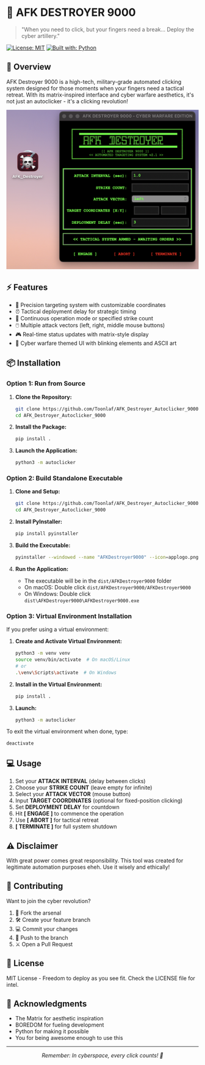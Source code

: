 # 🎯 AFK DESTROYER 9000

> "When you need to click, but your fingers need a break... Deploy the cyber artillery."

[![License: MIT](https://img.shields.io/badge/License-MIT-brightgreen.svg)](https://opensource.org/licenses/MIT)
[![Built with: Python](https://img.shields.io/badge/Built%20with-Python-1f425f.svg)](https://www.python.org/)

## 🚀 Overview

AFK Destroyer 9000 is a high-tech, military-grade automated clicking system designed for those moments when your fingers need a tactical retreat. With its matrix-inspired interface and cyber warfare aesthetics, it's not just an autoclicker - it's a clicking revolution!

![AFK Destroyer 9000 Screenshot](screenshots/screenshot.png)

## ⚡ Features

- 🎯 Precision targeting system with customizable coordinates
- ⏰ Tactical deployment delay for strategic timing
- 🔄 Continuous operation mode or specified strike count
- 🖱️ Multiple attack vectors (left, right, middle mouse buttons)
- 🎮 Real-time status updates with matrix-style display
- 🌟 Cyber warfare themed UI with blinking elements and ASCII art

## 📦 Installation

### Option 1: Run from Source

1. **Clone the Repository:**
   ```bash
   git clone https://github.com/Toonlaf/AFK_Destroyer_Autoclicker_9000.git
   cd AFK_Destroyer_Autoclicker_9000
   ```

2. **Install the Package:**
   ```bash
   pip install .
   ```

3. **Launch the Application:**
   ```bash
   python3 -m autoclicker
   ```

### Option 2: Build Standalone Executable

1. **Clone and Setup:**
   ```bash
   git clone https://github.com/Toonlaf/AFK_Destroyer_Autoclicker_9000.git
   cd AFK_Destroyer_Autoclicker_9000
   ```

2. **Install PyInstaller:**
   ```bash
   pip install pyinstaller
   ```

3. **Build the Executable:**
   ```bash
   pyinstaller --windowed --name "AFKDestroyer9000" --icon=applogo.png autoclicker/__main__.py
   ```

4. **Run the Application:**
   - The executable will be in the `dist/AFKDestroyer9000` folder
   - On macOS: Double click `dist/AFKDestroyer9000/AFKDestroyer9000`
   - On Windows: Double click `dist\AFKDestroyer9000\AFKDestroyer9000.exe`

### Option 3: Virtual Environment Installation

If you prefer using a virtual environment:

1. **Create and Activate Virtual Environment:**
   ```bash
   python3 -m venv venv
   source venv/bin/activate  # On macOS/Linux
   # or
   .\venv\Scripts\activate  # On Windows
   ```

2. **Install in the Virtual Environment:**
   ```bash
   pip install .
   ```

3. **Launch:**
   ```bash
   python3 -m autoclicker
   ```

To exit the virtual environment when done, type:
```bash
deactivate
```

## 💻 Usage

1. Set your **ATTACK INTERVAL** (delay between clicks)
2. Choose your **STRIKE COUNT** (leave empty for infinite)
3. Select your **ATTACK VECTOR** (mouse button)
4. Input **TARGET COORDINATES** (optional for fixed-position clicking)
5. Set **DEPLOYMENT DELAY** for countdown
6. Hit **[ ENGAGE ]** to commence the operation
7. Use **[ ABORT ]** for tactical retreat
8. **[ TERMINATE ]** for full system shutdown

## ⚠️ Disclaimer

With great power comes great responsibility. This tool was created for legitimate automation purposes eheh. Use it wisely and ethically!

## 🤝 Contributing

Want to join the cyber revolution?

1. 🔀 Fork the arsenal
2. 🛠️ Create your feature branch
3. 💻 Commit your changes
4. 🚀 Push to the branch
5. ⚔️ Open a Pull Request

## 📜 License

MIT License - Freedom to deploy as you see fit. Check the LICENSE file for intel.

## 🙏 Acknowledgments

- The Matrix for aesthetic inspiration
- BOREDOM for fueling development
- Python for making it possible
- You for being awesome enough to use this

---

<div align="center">
    <i>Remember: In cyberspace, every click counts! 🎯</i>
</div>
